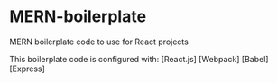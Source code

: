 # MERN-boilerplate
MERN boilerplate code to use for React projects

This boilerplate code is configured with: 
  [React.js]
  [Webpack]
  [Babel]
  [Express]

